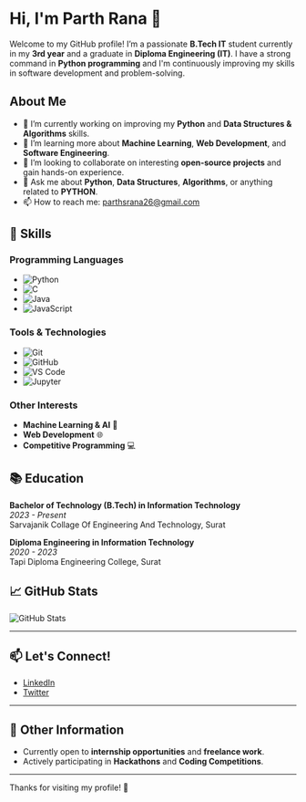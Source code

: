 # Hi, I'm Parth Rana 👋

Welcome to my GitHub profile! I’m a passionate **B.Tech IT** student currently in my **3rd year** and a graduate in **Diploma Engineering (IT)**. I have a strong command in **Python programming** and I'm continuously improving my skills in software development and problem-solving.

## About Me

- 🔭 I’m currently working on improving my **Python** and **Data Structures & Algorithms** skills.
- 🌱 I’m learning more about **Machine Learning**, **Web Development**, and **Software Engineering**.
- 👯 I’m looking to collaborate on interesting **open-source projects** and gain hands-on experience.
- 💬 Ask me about **Python**, **Data Structures**, **Algorithms**, or anything related to **PYTHON**.
- 📫 How to reach me: [parthsrana26@gmail.com](mailto:parthsrana26@gmail.com)

## 🚀 Skills

### Programming Languages
- ![Python](https://img.shields.io/badge/-Python-306998?style=flat&logo=python&logoColor=ffffff) 
- ![C](https://img.shields.io/badge/-C-00599C?style=flat&logo=c&logoColor=ffffff)
- ![Java](https://img.shields.io/badge/-Java-007396?style=flat&logo=java&logoColor=ffffff)
- ![JavaScript](https://img.shields.io/badge/-JavaScript-F7DF1E?style=flat&logo=javascript&logoColor=black)

### Tools & Technologies
- ![Git](https://img.shields.io/badge/-Git-F05032?style=flat&logo=git&logoColor=ffffff)
- ![GitHub](https://img.shields.io/badge/-GitHub-181717?style=flat&logo=github&logoColor=ffffff)
- ![VS Code](https://img.shields.io/badge/-VS%20Code-007ACC?style=flat&logo=visualstudiocode&logoColor=ffffff)
- ![Jupyter](https://img.shields.io/badge/-Jupyter-F37626?style=flat&logo=jupyter&logoColor=ffffff)

### Other Interests
- **Machine Learning & AI** 🤖
- **Web Development** 🌐
- **Competitive Programming** 💻

## 📚 Education

**Bachelor of Technology (B.Tech) in Information Technology**  
*2023 - Present*  
Sarvajanik Collage Of Engineering And Technology, Surat

**Diploma Engineering in Information Technology**  
*2020 - 2023*  
Tapi Diploma Engineering College, Surat

## 📈 GitHub Stats

![GitHub Stats](https://github-readme-stats.vercel.app/api?username=parthRana26&show_icons=true&hide_title=true&count_private=true&hide=prs&theme=dark) 

---

## 📫 Let's Connect!

- [LinkedIn](https://www.linkedin.com/in/parth-rana-2605-engineer)  
- [Twitter](https://twitter.com/parth_rana_26)  
<!--
- [Email](mailto:your.email@example.com)
- -->

---

## 📌 Other Information

- Currently open to **internship opportunities** and **freelance work**.
- Actively participating in **Hackathons** and **Coding Competitions**.

---

Thanks for visiting my profile! 🙌
